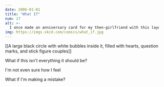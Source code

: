 ```yaml
---
date: 2006-01-01
title: "What If"
num: 17
alt: >-
  I once made an anniversary card for my then-girlfriend with this layout.
img: https://imgs.xkcd.com/comics/what_if.jpg
---
```

[[A large black circle with white bubbles inside it, filled with hearts, question marks, and stick figure couples]]

What if this isn't everything it should be?

I'm not even sure how I feel

What if I'm making a mistake?

